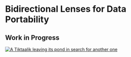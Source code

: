 # Bidirectional Lenses for Data Portability
## Work in Progress
[![A Tiktaalik leaving its pond in search for another one](https://cdn.mos.cms.futurecdn.net/fi8nrWxvEb5sowf5jkQ8RY-700-80.jpg.webp)](https://www.livescience.com/43596-devonian-period.html)